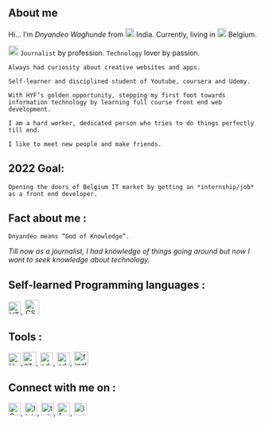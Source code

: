 ## About me
Hi… I’m *Dnyandeo Waghunde* from <img src="https://img.icons8.com/color/48/000000/india-circular.png" width = 18/> India. Currently, living in <img src="https://img.icons8.com/color/48/000000/belgium-circular.png" width = 18/> Belgium.

   <img src="https://img.icons8.com/external-kiranshastry-lineal-color-kiranshastry/64/000000/external-news-news-kiranshastry-lineal-color-kiranshastry-5.png" width = 20/> `Journalist` by profession. `Technology` lover by passion.

    Always had curiosity about creative websites and apps.

    Self-learner and disciplined student of Youtube, coursera and Udemy.

    With HYF’s golden opportunity, stepping my first foot towards information technology by learning full course front end web development.

    I am a hard worker, dedicated person who tries to do things perfectly till end. 

    I like to meet new people and make friends.

## 2022 Goal: 

`Opening the doors of Belgium IT market by getting an *internship/job* as a front end developer.` 

## Fact about me : 

`Dnyandeo means “God of Knowledge”.`
 
*Till now as a journalist, I had knowledge of things going around but now I want to seek knowledge about technology.*  

## Self-learned Programming languages : 
<img alt = "HTML5" src="https://img.icons8.com/external-tal-revivo-color-tal-revivo/96/000000/external-html-5-is-a-software-solution-stack-that-defines-the-properties-and-behaviors-of-web-page-logo-color-tal-revivo.png" width = 25/>, <img alt = "CSS3" src="https://img.icons8.com/color/96/000000/css3.png" width = 29/>

## Tools : 

<img alt = "Vs code" src="https://img.icons8.com/color/48/000000/visual-studio-code-2019.png" width = 25/>,<img alt = "github" src="https://img.icons8.com/ios-glyphs/90/000000/github.png" width = 27/>, <img alt = "adobe photoshop" src="https://img.icons8.com/color/96/000000/adobe-photoshop--v1.png" width = 26/>, <img alt = "adobe premier pro" src="https://img.icons8.com/fluency/48/000000/adobe-premiere-pro.png" width = 26/>, <img alt = "finel cut pro" src="https://img.icons8.com/plasticine/100/000000/final-cut-pro-x.png" width = 28/>


## Connect with me on : 

<img alt = "Gmail" src="https://img.icons8.com/color/96/000000/gmail-new.png" width = 25 href=https://mail.google.com />, <img alt = "linkedin" src="https://img.icons8.com/fluency/48/000000/linkedin.png" width = 25/>, <img alt = "twitter" src="https://img.icons8.com/color/48/000000/twitter--v1.png" width = 25/>, <img alt = "facebook" src="https://img.icons8.com/fluency/48/000000/facebook-new.png" width = 25/>, <img alt = "instagram" src="https://img.icons8.com/fluency/48/000000/instagram-new.png" width = 25/>
